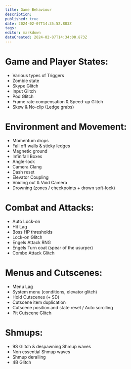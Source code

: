 ```yaml
---
title: Game Behaviour
description: 
published: true
date: 2024-02-07T14:35:52.803Z
tags: 
editor: markdown
dateCreated: 2024-02-07T14:34:00.873Z
---
```


# Game and Player States:
- Various types of Triggers
- Zombie state
- Skype Glitch
- Input Glitch
- Pod Glitch
- Frame rate compensation & Speed-up Glitch
- Skew & No-clip (Ledge grabs)
# Environment and Movement:
- Momentum drops
- Fall off walls & sticky ledges
- Magnetic ground
- Infinifall Boxes
- Angle-lock
- Camera Clang
- Dash reset
- Elevator Coupling 
- Voiding out & Void Camera
- Drowning (zones / checkpoints + drown soft-lock)
# Combat and Attacks:
- Auto Lock-on
- Hit Lag
- Boss HP thresholds
- Lock-on Glitch
- Engels Attack RNG
- Engels Turn coat (spear of the usurper)
- Combo Attack Glitch
# Menus and Cutscenes:
- Menu Lag
- System menu (conditions, elevator glitch)
- Hold Cutscenes (+ SD)
- Cutscene item duplication
- Cutscene position and state reset / Auto scrolling
- Pit Cutscene Glitch
# Shmups:
- 9S Glitch & despawning Shmup waves
- Non essential Shmup waves
- Shmup derailing 
- 4B Glitch





